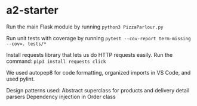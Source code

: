 # a2-starter

Run the main Flask module by running `python3 PizzaParlour.py`

Run unit tests with coverage by running `pytest --cov-report term-missing --cov=. tests/*`

Install requests library that lets us do HTTP requests easily. Run the command: `pip3 install requests click`

We used autopep8 for code formatting, organized imports in VS Code, and used pylint.


Design patterns used:
Abstract superclass for products and delivery detail parsers
Dependency injection in Order class
